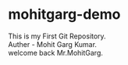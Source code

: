 # mohitgarg-demo
This is my First Git Repository.
<br>
Auther - Mohit Garg Kumar.
<br>
welcome back Mr.MohitGarg.
